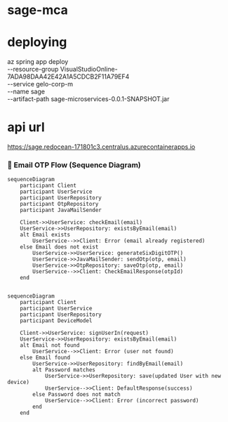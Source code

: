 # sage-mca


# deploying

az spring app deploy \
--resource-group VisualStudioOnline-7ADA98DAA42E42A1A5CDCB2F11A79EF4 \
--service gelo-corp-m \
--name sage \
--artifact-path sage-microservices-0.0.1-SNAPSHOT.jar


# api url

https://sage.redocean-171801c3.centralus.azurecontainerapps.io

### 📩 Email OTP Flow (Sequence Diagram)

```mermaid
sequenceDiagram
    participant Client
    participant UserService
    participant UserRepository
    participant OtpRepository
    participant JavaMailSender

    Client->>UserService: checkEmail(email)
    UserService->>UserRepository: existsByEmail(email)
    alt Email exists
        UserService-->>Client: Error (email already registered)
    else Email does not exist
        UserService->>UserService: generateSixDigitOTP()
        UserService->>JavaMailSender: sendOtp(otp, email)
        UserService->>OtpRepository: saveOtp(otp, email)
        UserService-->>Client: CheckEmailResponse(otpId)
    end


sequenceDiagram
    participant Client
    participant UserService
    participant UserRepository
    participant DeviceModel

    Client->>UserService: signUserIn(request)
    UserService->>UserRepository: existsByEmail(email)
    alt Email not found
        UserService-->>Client: Error (user not found)
    else Email found
        UserService->>UserRepository: findByEmail(email)
        alt Password matches
            UserService->>UserRepository: save(updated User with new device)
            UserService-->>Client: DefaultResponse(success)
        else Password does not match
            UserService-->>Client: Error (incorrect password)
        end
    end

